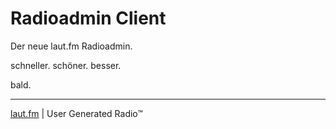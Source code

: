 Radioadmin Client
=================

Der neue laut.fm Radioadmin.

schneller. schöner. besser.

bald.

---

[laut.fm](http://laut.fm/) | User Generated Radio™
